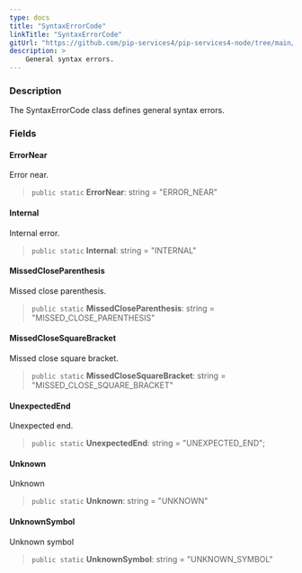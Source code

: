 ```yaml
---
type: docs
title: "SyntaxErrorCode"
linkTitle: "SyntaxErrorCode"
gitUrl: "https://github.com/pip-services4/pip-services4-node/tree/main/pip-services4-expressions-node"
description: > 
    General syntax errors.
---
```


### Description

The SyntaxErrorCode class defines general syntax errors.

### Fields

<span class="hide-title-link">

#### ErrorNear
Error near.
> `public static` **ErrorNear**: string = "ERROR_NEAR"

#### Internal
Internal error.
> `public static` **Internal**: string = "INTERNAL"

#### MissedCloseParenthesis
Missed close parenthesis.
> `public static` **MissedCloseParenthesis**: string = "MISSED_CLOSE_PARENTHESIS"

#### MissedCloseSquareBracket
Missed close square bracket.
> `public static` **MissedCloseSquareBracket**: string = "MISSED_CLOSE_SQUARE_BRACKET"

#### UnexpectedEnd
Unexpected end.
> `public static` **UnexpectedEnd**: string = "UNEXPECTED_END";

#### Unknown
Unknown
> `public static` **Unknown**: string = "UNKNOWN"

#### UnknownSymbol
Unknown symbol
> `public static` **UnknownSymbol**: string = "UNKNOWN_SYMBOL"


</span>
